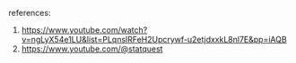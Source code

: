 references:
1. https://www.youtube.com/watch?v=ngLyX54e1LU&list=PLqnslRFeH2Upcrywf-u2etjdxxkL8nl7E&pp=iAQB
2. https://www.youtube.com/@statquest
